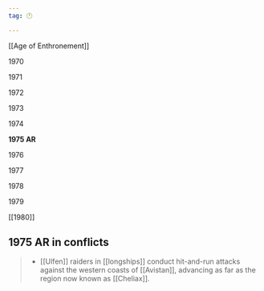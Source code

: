 ```yaml
---
tag: 🕛

---
```

[[Age of Enthronement]]


1970

1971

1972

1973

1974

**1975 AR**

1976

1977

1978

1979

[[1980]]



## 1975 AR in conflicts

>  - [[Ulfen]] raiders in [[longships]] conduct hit-and-run attacks against the western coasts of [[Avistan]], advancing as far as the region now known as [[Cheliax]].






